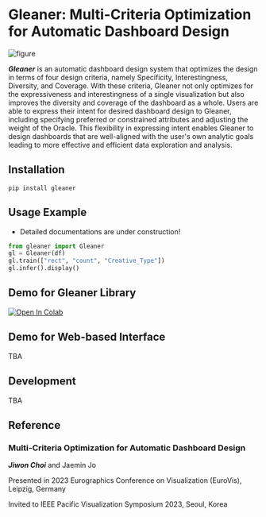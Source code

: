 # Gleaner: Multi-Criteria Optimization for Automatic Dashboard Design
![figure](https://user-images.githubusercontent.com/2310571/236782548-6976a025-f97e-443f-8e07-50e5d442890e.png)

***Gleaner*** is an automatic dashboard design system that optimizes the design in terms of four design criteria, namely Specificity, Interestingness, Diversity, and Coverage. With these criteria, Gleaner not only optimizes for the expressiveness and interestingness of a single visualization but also improves the diversity and coverage of the dashboard as a whole. Users are able to express their intent for desired dashboard design to Gleaner, including specifying preferred or constrained attributes and adjusting the weight of the Oracle. This flexibility in expressing intent enables Gleaner to design dashboards that are well-aligned with the user's own analytic goals leading to more effective and efficient data exploration and analysis.

## Installation
```
pip install gleaner
```

## Usage Example
* Detailed documentations are under construction!

```python
from gleaner import Gleaner
gl = Gleaner(df)
gl.train(["rect", "count", "Creative_Type"])
gl.infer().display()
```

## Demo for Gleaner Library

[![Open In Colab](https://colab.research.google.com/assets/colab-badge.svg)](https://colab.research.google.com/drive/12_Wm74nT2_X9zJlV0PJ0SeEVhyOc0eUf)

## Demo for Web-based Interface

TBA

## Development

TBA

## Reference

### Multi-Criteria Optimization for Automatic Dashboard Design

***Jiwon Choi*** and Jaemin Jo

Presented in 2023 Eurographics Conference on Visualization (EuroVis), Leipzig, Germany

Invited to IEEE Pacific Visualization Symposium 2023, Seoul, Korea
